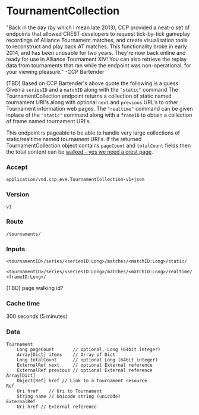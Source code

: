 # TournamentCollection
"Back in the day (by which I mean late 2013), CCP provided a neat-o set of endpoints that allowed CREST developers to request tick-by-tick gameplay recordings of Alliance Tournament matches, and create visualisation tools to reconstruct and play back AT matches. This functionality broke in early 2014, and has been unusable for two years. They're now back online and ready for use in Alliance Tournament XIV! You can also retrieve the replay data from tournaments that ran while the endpoint was non-operational, for your viewing pleasure."
-CCP Bartender  

(TBD) Based on CCP Bartender's above quote the following is a guess: Given a `seriesID` and a `matchID` along with the `"static"` command The TournamentCollection endpoint returns a collection of static named tournament URI's along with optional `next` and `previous` URL's to other Tournament information web pages.  The `"realtime"` command can be given inplace of the `"static"` command along with a `frameID` to obtain a collection of frame named tournament URI's.  

This endpoint is pageable to be able to handle very large collections of static/realtime named tournament URI's.  If the returned TournamentCollection object contains `pageCount` and `totalCount` fields then the total content can be [walked - yes we need a crest page](../../xmlapi/walking.md).

### Accept
`application/vnd.ccp.eve.TournamentCollection-v1+json`

### Version
`v1`

### Route
`/tournaments/`

### Inputs
`<tournamentID>/series/<seriesID:Long>/matches/<matchID:Long>/static/`

`<tournamentID>/series/<seriesID:Long>/matches/<matchID:Long>/realtime/<frameID:Long>/`

(TBD) page walking id?
 
### Cache time

300 seconds (5 minutes)

### Data
    Tournament
        Long pageCount       // optional, Long (64bit integer)
        Array[Dict] items    // Array of Dict
        Long totalCount      // optional Long (64bit integer)
        ExternalRef next     // optional External reference
        ExternalRef previous // optional External reference
    Array[Dict]
        Object[Ref] href // Link to a tournament resource
    Ref
        Uri href    // Uri to Tournament
        String name // Unicode string (unicode)	
    ExternalRef
        Uri href // External reference
		

  

